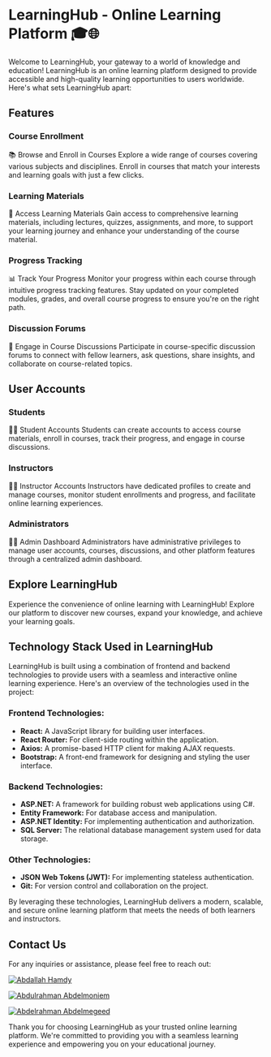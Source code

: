 # LearningHub - Online Learning Platform 🎓🌐

Welcome to LearningHub, your gateway to a world of knowledge and education! LearningHub is an online learning platform designed to provide accessible and high-quality learning opportunities to users worldwide. Here's what sets LearningHub apart:

## Features

### Course Enrollment
📚 Browse and Enroll in Courses
Explore a wide range of courses covering various subjects and disciplines. Enroll in courses that match your interests and learning goals with just a few clicks.

### Learning Materials
📖 Access Learning Materials
Gain access to comprehensive learning materials, including lectures, quizzes, assignments, and more, to support your learning journey and enhance your understanding of the course material.

### Progress Tracking
📊 Track Your Progress
Monitor your progress within each course through intuitive progress tracking features. Stay updated on your completed modules, grades, and overall course progress to ensure you're on the right path.

### Discussion Forums
💬 Engage in Course Discussions
Participate in course-specific discussion forums to connect with fellow learners, ask questions, share insights, and collaborate on course-related topics.

## User Accounts

### Students
👩‍🎓 Student Accounts
Students can create accounts to access course materials, enroll in courses, track their progress, and engage in course discussions.

### Instructors
👨‍🏫 Instructor Accounts
Instructors have dedicated profiles to create and manage courses, monitor student enrollments and progress, and facilitate online learning experiences.

### Administrators
👩‍💼 Admin Dashboard
Administrators have administrative privileges to manage user accounts, courses, discussions, and other platform features through a centralized admin dashboard.

## Explore LearningHub

Experience the convenience of online learning with LearningHub! Explore our platform to discover new courses, expand your knowledge, and achieve your learning goals.

## Technology Stack Used in LearningHub

LearningHub is built using a combination of frontend and backend technologies to provide users with a seamless and interactive online learning experience. Here's an overview of the technologies used in the project:

### Frontend Technologies:

- **React:** A JavaScript library for building user interfaces.
- **React Router:** For client-side routing within the application.
- **Axios:** A promise-based HTTP client for making AJAX requests.
- **Bootstrap:** A front-end framework for designing and styling the user interface.

### Backend Technologies:

- **ASP.NET:** A framework for building robust web applications using C#.
- **Entity Framework:** For database access and manipulation.
- **ASP.NET Identity:** For implementing authentication and authorization.
- **SQL Server:** The relational database management system used for data storage.

### Other Technologies:

- **JSON Web Tokens (JWT):** For implementing stateless authentication.
- **Git:** For version control and collaboration on the project.

By leveraging these technologies, LearningHub delivers a modern, scalable, and secure online learning platform that meets the needs of both learners and instructors.

## Contact Us

For any inquiries or assistance, please feel free to reach out:

[![Abdallah Hamdy](https://img.shields.io/badge/Abdallah%20Hamdy-Contact-blue)](https://mail.google.com/mail/?view=cm&fs=1&to=abdallah2110678@miuegypt.edu.eg)

[![Abdulrahman Abdelmoniem](https://img.shields.io/badge/Abdulrahman%20Abdelmoniem-Contact-blue)](https://mail.google.com/mail/?view=cm&fs=1&to=abdulrahman2111656@miuegypt.edu.eg)

[![Abdelrahman Abdelmegeed](https://img.shields.io/badge/Abdelrahman%20Abdelmegeed-Contact-blue)](https://mail.google.com/mail/?view=cm&fs=1&to=abdelrahman2007781@miuegypt.edu.eg)

Thank you for choosing LearningHub as your trusted online learning platform. We're committed to providing you with a seamless learning experience and empowering you on your educational journey.
